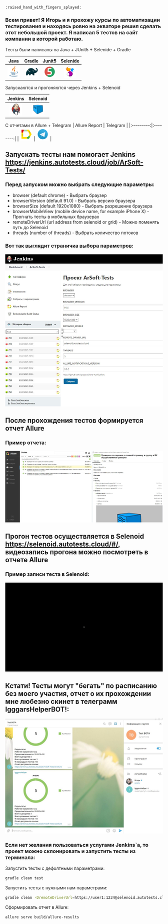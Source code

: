 	:raised_hand_with_fingers_splayed:
### Всем привет! Я Игорь и я прохожу курсы по автоматизации тестирования и находясь ровно на экваторе решил сделать этот небольшой проект. Я написал 5 тестов на сайт компании в которой работаю.

Тесты были написаны на Java + JUnit5 + Selenide + Gradle

| Java | Gradle | Junit5 | Selenide |
|:----:|:------:|:------:|:--------:|
| <img src="images/JAVA.svg" width="40" height="40"> | <img src="images/Gradle.svg" width="40" height="40"> | <img src="images/Junit5.svg" width="40" height="40"> | <img src="images/Selenide.svg" width="40" height="40"> |

Запускаются и прогоняются через Jenkins + Selenoid

| Jenkins | Selenoid | 
|:--------:|:-------------:|
| <img src="images/Jenkins.svg" width="40" height="40"> | <img src="images/Selenoid.svg" width="40" height="40"> | 

С отчетами в Allure + Telegram
| Allure Report | Telegram |
|:---------:|:--------:|
| <img src="images/Allure.svg" width="40" height="40"> | <img src="images/Telegram.svg" width="40" height="40"> |

## Запускать тесты нам помогает Jenkins https://jenkins.autotests.cloud/job/ArSoft-Tests/


### Перед запуском можно выбрать следующие параметры:
* browser (default chrome) - Выбрать браузер
* browserVersion (default 91.0) - Выбрать версию браузера
* browserSize (default 1920x1080) - Выбрать разрешение браузера
* browserMobileView (mobile device name, for example iPhone X) - Прогнать тесты в мобильных браузерах
* remoteDriverUrl (url address from selenoid or grid) - Можно поменять путь до Selenoid
* threads (number of threads) - Выбрать количество потоков 
### Вот так выглядит страничка выбора параметров:
![страница параметров](./images/jenkinsParam.JPG "Страница параметров")

## После прохождения тестов формируется отчет Allure
### Пример отчета:
![Allure отчет](./images/allurExample.JPG "Alure отчет")

## Прогон тестов осуществляется в Selenoid https://selenoid.autotests.cloud/#/, видеозапись прогона можно посмотреть в отчете Allure
### Пример записи теста в Selenoid:
![видео прогона тестов](./images/c6c993a2bcb88485.gif "Запись прогона тестов")

## Кстати! Тесты могут "бегать" по расписанию без моего участия, отчет о их прохождении мне любезно скинет в телеграмм IgggarsHelperBOT!:
![БОТ](./images/bot.JPG "БОТ")
 

### Если нет желания пользоваться услугами Jenkins`a, то проект можно склонировать и запустить тесты из терминала:
Запустить тесты с дефолтными параметрами:
```bash
gradle clean test
```

Запустить тесты с нужными нам параметрами:
```bash
gradle clean -DremoteDriverUrl=https://user1:1234@selenoid.autotests.cloud/wd/hub/ -DvideoStorage=https://selenoid.autotests.cloud/video/ -Dthreads=1 test
```

Сформировать отчет в Allure:
```bash
allure serve build/allure-results
